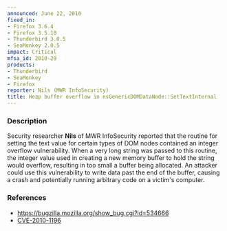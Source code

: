 ```yaml
---
announced: June 22, 2010
fixed_in:
- Firefox 3.6.4
- Firefox 3.5.10
- Thunderbird 3.0.5
- SeaMonkey 2.0.5
impact: Critical
mfsa_id: 2010-29
products:
- Thunderbird
- SeaMonkey
- Firefox
reporter: Nils (MWR InfoSecurity)
title: Heap buffer overflow in nsGenericDOMDataNode::SetTextInternal
---
```


<h3>Description</h3>

<p>Security researcher <strong>Nils</strong> of MWR InfoSecurity
reported that the routine for setting the text value for certain types
of DOM nodes contained an integer overflow vulnerability.  When a very
long string was passed to this routine, the integer value used in
creating a new memory buffer to hold the string would overflow,
resulting in too small a buffer being allocated.  An attacker could
use this vulnerability to write data past the end of the buffer,
causing a crash and potentially running arbitrary code on a victim's
computer.</p>

<h3>References</h3>

<ul>
  <li><a href="https://bugzilla.mozilla.org/show_bug.cgi?id=534666">https://bugzilla.mozilla.org/show_bug.cgi?id=534666</a></li>
  <li><a class="ex-ref" href="http://cve.mitre.org/cgi-bin/cvename.cgi?name=CVE-2010-1196">CVE-2010-1196</a></li>
</ul>




